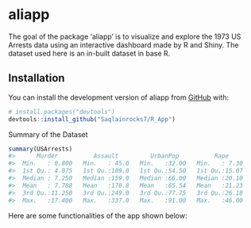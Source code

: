 
<!-- README.md is generated from README.Rmd. Please edit that file -->

# aliapp

The goal of the package ‘aliapp’ is to visualize and explore the 1973 US
Arrests data using an interactive dashboard made by R and Shiny. The
dataset used here is an in-built dataset in base R.

## Installation

You can install the development version of aliapp from
[GitHub](https://github.com/) with:

``` r
# install.packages("devtools")
devtools::install_github("Saqlainrocks7/R_App")
```

Summary of the Dataset

``` r
summary(USArrests)
#>      Murder          Assault         UrbanPop          Rape      
#>  Min.   : 0.800   Min.   : 45.0   Min.   :32.00   Min.   : 7.30  
#>  1st Qu.: 4.075   1st Qu.:109.0   1st Qu.:54.50   1st Qu.:15.07  
#>  Median : 7.250   Median :159.0   Median :66.00   Median :20.10  
#>  Mean   : 7.788   Mean   :170.8   Mean   :65.54   Mean   :21.23  
#>  3rd Qu.:11.250   3rd Qu.:249.0   3rd Qu.:77.75   3rd Qu.:26.18  
#>  Max.   :17.400   Max.   :337.0   Max.   :91.00   Max.   :46.00
```

Here are some functionalities of the app shown below:
